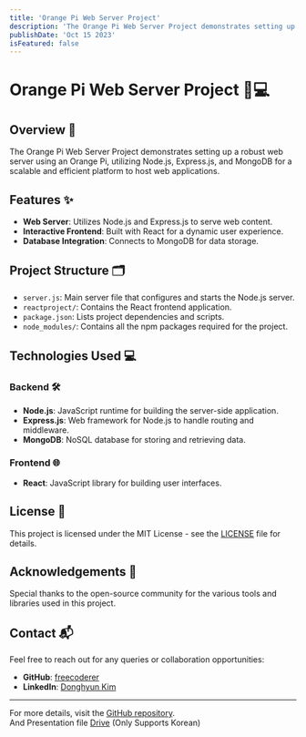 ```yaml
---
title: 'Orange Pi Web Server Project'
description: 'The Orange Pi Web Server Project demonstrates setting up a robust web server using an Orange Pi, utilizing Node.js, Express.js, and MongoDB for a scalable and efficient platform to host web applications.'
publishDate: 'Oct 15 2023'
isFeatured: false
---
```


# Orange Pi Web Server Project 🍊💻


## Overview 🌟
The Orange Pi Web Server Project demonstrates setting up a robust web server using an Orange Pi, utilizing Node.js, Express.js, and MongoDB for a scalable and efficient platform to host web applications.

## Features ✨
- **Web Server**: Utilizes Node.js and Express.js to serve web content.
- **Interactive Frontend**: Built with React for a dynamic user experience.
- **Database Integration**: Connects to MongoDB for data storage.

## Project Structure 🗂️
- `server.js`: Main server file that configures and starts the Node.js server.
- `reactproject/`: Contains the React frontend application.
- `package.json`: Lists project dependencies and scripts.
- `node_modules/`: Contains all the npm packages required for the project.

## Technologies Used 💻
### Backend 🛠️
- **Node.js**: JavaScript runtime for building the server-side application.
- **Express.js**: Web framework for Node.js to handle routing and middleware.
- **MongoDB**: NoSQL database for storing and retrieving data.

### Frontend 🌐
- **React**: JavaScript library for building user interfaces.

## License 📄
This project is licensed under the MIT License - see the [LICENSE](link_to_license) file for details.

## Acknowledgements 🙏
Special thanks to the open-source community for the various tools and libraries used in this project.

## Contact 📬
Feel free to reach out for any queries or collaboration opportunities:
- **GitHub**: [freecoderer](https://github.com/freecoderer)
- **LinkedIn**: [Donghyun Kim](https://www.linkedin.com)

---

For more details, visit the [GitHub repository](https://github.com/freecoderer/orangepi_webserverprj). <br>
And Presentation file [Drive](https://drive.google.com/file/d/1zkz8MoUe0we94kRDvSAR4uRVEwFEqgbN/view?usp=sharing) (Only Supports Korean)
```
